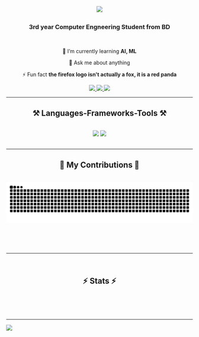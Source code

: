<h1 align="center">
    <img src="https://readme-typing-svg.herokuapp.com/?font=Righteous&size=35&center=true&vCenter=true&width=500&height=70&duration=5000&lines=Hi+There!+👋;+I'm+Abrab+Ome!;" />
</h1>

<h3 align="center">3rd year Computer Engneering Student from BD</h3>

<br/>

<div align="center">
 

 
 🌱 I’m currently learning **AI, ML**

💬 Ask me about anything

⚡ Fun fact **the firefox logo isn't actually a fox, it is a red panda**

 </div>
 
<div align="center"> 
  <a href="mailto:omeabrab@gmail.com">
    <img src="https://img.shields.io/badge/Gmail-333333?style=for-the-badge&logo=gmail&logoColor=red" />
  </a>
  <a href="https://www.linkedin.com/in/abrab-ome-82777a24a/" target="_blank">
    <img src="https://img.shields.io/badge/LinkedIn-0077B5?style=for-the-badge&logo=linkedin&logoColor=white" target="_blank" />
  </a>

  <a href="https://www.facebook.com/abrab.ome.5" target="_blank">
    <img src="https://img.shields.io/badge/Facebook-Connect-brightgreen?style=for-the-badge&labelColor=black&logo=facebook" target="_blank" />
  </a>


</div>

 <hr/>
 
<h2 align="center">⚒️ Languages-Frameworks-Tools ⚒️</h2>
<br/>
<div align="center">
    <img src="https://skillicons.dev/icons?i=html,css,vscode,github,php,mysql" />
    <img src="https://skillicons.dev/icons?i=python" /><br>
</div>

<br/>
<hr/>

<div align="center">
  <h2>🐍 My Contributions 🐍</h2>
  <br>
  <img alt="snake eating my contributions" src="https://raw.githubusercontent.com/AbrabOme/AbrabOme/output/github-contribution-grid-snake.svg" />
  
  <br/><br/><br/>
</div>

<hr/>
<br/>
<h2 align="center">⚡ Stats ⚡</h2>
<br>
<div align=center>
  <img width=500 src="https://github-readme-stats.vercel.app/api?username=AbrabOme&theme=react&show_icons=true&hide_border=true&count_private=true" alt=""/>
  <img width=500 src="https://github-readme-streak-stats.herokuapp.com/?user=AbrabOme&theme=react&hide_border=true" alt=""/>
  <img width=500 src="https://github-readme-stats.vercel.app/api/top-langs/?username=AbrabOme&theme=react&show_icons=true&hide_border=true&layout=donut" alt=""/>
</div>
<br/>

---

[![](https://visitcount.itsvg.in/api?id=AbrabOme&label=Profile%20Views&color=8&icon=2&pretty=true)](https://visitcount.itsvg.in)



